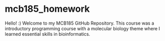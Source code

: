 # mcb185_homework
Hello! :)
Welcome to my MCB185 GitHub Repository.
This course was a introductory programming course with a molecular biology theme where I learned essential skills in bioinformatics.

